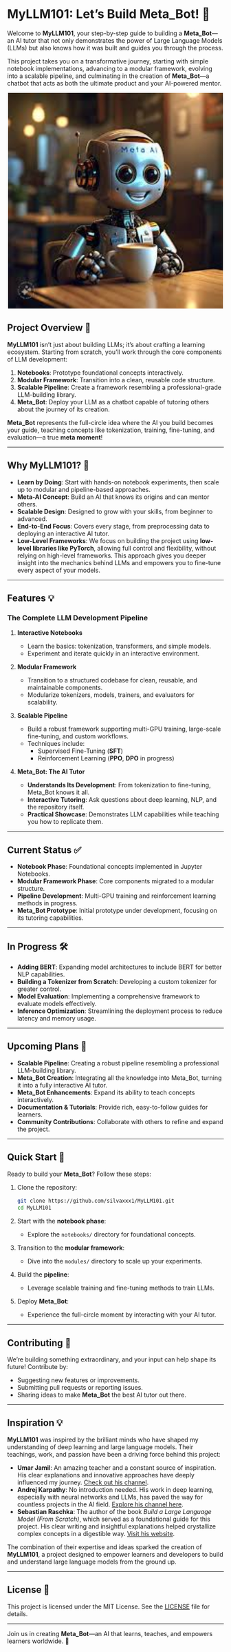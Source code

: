 
# **MyLLM101: Let’s Build Meta_Bot!** 🚀

Welcome to **MyLLM101**, your step-by-step guide to building a **Meta_Bot**—an AI tutor that not only demonstrates the power of Large Language Models (LLMs) but also knows how it was built and guides you through the process.

This project takes you on a transformative journey, starting with simple notebook implementations, advancing to a modular framework, evolving into a scalable pipeline, and culminating in the creation of **Meta_Bot**—a chatbot that acts as both the ultimate product and your AI-powered mentor.

<div align="center">
  <img src="./META_BOT.jpg" alt="Logo2" width="500" />
</div>

## Project Overview 🌟

**MyLLM101** isn’t just about building LLMs; it’s about crafting a learning ecosystem. Starting from scratch, you’ll work through the core components of LLM development:

1. **Notebooks**: Prototype foundational concepts interactively.
2. **Modular Framework**: Transition into a clean, reusable code structure.
3. **Scalable Pipeline**: Create a framework resembling a professional-grade LLM-building library.
4. **Meta_Bot**: Deploy your LLM as a chatbot capable of tutoring others about the journey of its creation.

**Meta_Bot** represents the full-circle idea where the AI you build becomes your guide, teaching concepts like tokenization, training, fine-tuning, and evaluation—a true **meta moment**!

---

## Why MyLLM101? 🤔

- **Learn by Doing**: Start with hands-on notebook experiments, then scale up to modular and pipeline-based approaches.
- **Meta-AI Concept**: Build an AI that knows its origins and can mentor others.
- **Scalable Design**: Designed to grow with your skills, from beginner to advanced.
- **End-to-End Focus**: Covers every stage, from preprocessing data to deploying an interactive AI tutor.
- **Low-Level Frameworks**: We focus on building the project using **low-level libraries like PyTorch**, allowing full control and flexibility, without relying on high-level frameworks. This approach gives you deeper insight into the mechanics behind LLMs and empowers you to fine-tune every aspect of your models.

---

## Features 💡

### The Complete LLM Development Pipeline

1. **Interactive Notebooks**
   - Learn the basics: tokenization, transformers, and simple models.
   - Experiment and iterate quickly in an interactive environment.

2. **Modular Framework**
   - Transition to a structured codebase for clean, reusable, and maintainable components.
   - Modularize tokenizers, models, trainers, and evaluators for scalability.

3. **Scalable Pipeline**
   - Build a robust framework supporting multi-GPU training, large-scale fine-tuning, and custom workflows.
   - Techniques include:
     - Supervised Fine-Tuning (**SFT**)
     - Reinforcement Learning (**PPO**, **DPO** in progress)

4. **Meta_Bot: The AI Tutor**
   - **Understands Its Development**: From tokenization to fine-tuning, Meta_Bot knows it all.
   - **Interactive Tutoring**: Ask questions about deep learning, NLP, and the repository itself.
   - **Practical Showcase**: Demonstrates LLM capabilities while teaching you how to replicate them.

---

## Current Status ✅

- **Notebook Phase**: Foundational concepts implemented in Jupyter Notebooks.
- **Modular Framework Phase**: Core components migrated to a modular structure.
- **Pipeline Development**: Multi-GPU training and reinforcement learning methods in progress.
- **Meta_Bot Prototype**: Initial prototype under development, focusing on its tutoring capabilities.

---

## In Progress 🛠️

- **Adding BERT**: Expanding model architectures to include BERT for better NLP capabilities.
- **Building a Tokenizer from Scratch**: Developing a custom tokenizer for greater control.
- **Model Evaluation**: Implementing a comprehensive framework to evaluate models effectively.
- **Inference Optimization**: Streamlining the deployment process to reduce latency and memory usage.

---

## Upcoming Plans 🚀

- **Scalable Pipeline**: Creating a robust pipeline resembling a professional LLM-building library.
- **Meta_Bot Creation**: Integrating all the knowledge into Meta_Bot, turning it into a fully interactive AI tutor.
- **Meta_Bot Enhancements**: Expand its ability to teach concepts interactively.
- **Documentation & Tutorials**: Provide rich, easy-to-follow guides for learners.
- **Community Contributions**: Collaborate with others to refine and expand the project.

---

## Quick Start 🚀

Ready to build your **Meta_Bot**? Follow these steps:

1. Clone the repository:
   ```bash
   git clone https://github.com/silvaxxx1/MyLLM101.git
   cd MyLLM101
   ```

2. Start with the **notebook phase**:
   - Explore the `notebooks/` directory for foundational concepts.

3. Transition to the **modular framework**:
   - Dive into the `modules/` directory to scale up your experiments.

4. Build the **pipeline**:
   - Leverage scalable training and fine-tuning methods to train LLMs.

5. Deploy **Meta_Bot**:
   - Experience the full-circle moment by interacting with your AI tutor.

---

## Contributing 🤝

We’re building something extraordinary, and your input can help shape its future! Contribute by:
- Suggesting new features or improvements.
- Submitting pull requests or reporting issues.
- Sharing ideas to make **Meta_Bot** the best AI tutor out there.

---

## Inspiration 💡

**MyLLM101** was inspired by the brilliant minds who have shaped my understanding of deep learning and large language models. Their teachings, work, and passion have been a driving force behind this project:

- **Umar Jamil**: An amazing teacher and a constant source of inspiration. His clear explanations and innovative approaches have deeply influenced my journey. [Check out his channel](https://www.youtube.com/@umarjamilai).
- **Andrej Karpathy**: No introduction needed. His work in deep learning, especially with neural networks and LLMs, has paved the way for countless projects in the AI field. [Explore his channel here](https://www.youtube.com/@AndrejKarpathy).
- **Sebastian Raschka**: The author of the book *Build a Large Language Model (From Scratch)*, which served as a foundational guide for this project. His clear writing and insightful explanations helped crystallize complex concepts in a digestible way. [Visit his website](https://sebastianraschka.com/books/).

The combination of their expertise and ideas sparked the creation of **MyLLM101**, a project designed to empower learners and developers to build and understand large language models from the ground up.

---

## License 📜

This project is licensed under the MIT License. See the [LICENSE](LICENSE) file for details.

---

Join us in creating **Meta_Bot**—an AI that learns, teaches, and empowers learners worldwide. 🚀

